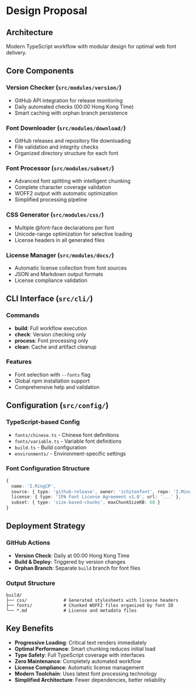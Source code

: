 # Design Proposal

## Architecture

Modern TypeScript workflow with modular design for optimal web font delivery.

## Core Components

### Version Checker (`src/modules/version/`)
- GitHub API integration for release monitoring
- Daily automated checks (00:00 Hong Kong Time)
- Smart caching with orphan branch persistence

### Font Downloader (`src/modules/download/`)
- GitHub releases and repository file downloading
- File validation and integrity checks
- Organized directory structure for each font

### Font Processor (`src/modules/subset/`)
- Advanced font splitting with intelligent chunking
- Complete character coverage validation
- WOFF2 output with automatic optimization
- Simplified processing pipeline

### CSS Generator (`src/modules/css/`)
- Multiple @font-face declarations per font
- Unicode-range optimization for selective loading
- License headers in all generated files

### License Manager (`src/modules/docs/`)
- Automatic license collection from font sources
- JSON and Markdown output formats
- License compliance validation

## CLI Interface (`src/cli/`)

### Commands
- **build**: Full workflow execution
- **check**: Version checking only
- **process**: Font processing only
- **clean**: Cache and artifact cleanup

### Features
- Font selection with `--fonts` flag
- Global npm installation support
- Comprehensive help and validation

## Configuration (`src/config/`)

### TypeScript-based Config
- `fonts/chinese.ts` - Chinese font definitions
- `fonts/variable.ts` - Variable font definitions
- `build.ts` - Build configuration
- `environments/` - Environment-specific settings

### Font Configuration Structure
```typescript
{
  name: 'I.MingCP',
  source: { type: 'github-release', owner: 'ichitenfont', repo: 'I.Ming' },
  license: { type: 'IPA Font License Agreement v1.0', url: '...' },
  subset: { type: 'size-based-chunks', maxChunkSizeKB: 60 }
}
```

## Deployment Strategy

### GitHub Actions
- **Version Check**: Daily at 00:00 Hong Kong Time
- **Build & Deploy**: Triggered by version changes
- **Orphan Branch**: Separate `build` branch for font files

### Output Structure
```
build/
├── css/              # Generated stylesheets with license headers
├── fonts/            # Chunked WOFF2 files organized by font ID
└── *.md              # License and metadata files
```

## Key Benefits

- **Progressive Loading**: Critical text renders immediately
- **Optimal Performance**: Smart chunking reduces initial load
- **Type Safety**: Full TypeScript coverage with interfaces
- **Zero Maintenance**: Completely automated workflow
- **License Compliance**: Automatic license management
- **Modern Toolchain**: Uses latest font processing technology
- **Simplified Architecture**: Fewer dependencies, better reliability
